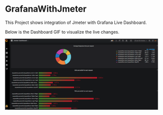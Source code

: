# GrafanaWithJmeter
This Project shows integration of Jmeter with Grafana Live Dashboard.

Below is the Dashboard GIF to visualize the live changes.

![livedashboard](https://github.com/shrinivasbb/GrafanaWithJmeter/blob/master/jmeter1.gif?raw=true)
